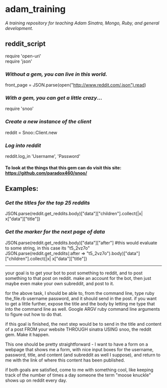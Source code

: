 adam_training
=============
_A training repository for teaching Adam Sinatra, Mongo, Ruby, and general development._
  
reddit_script
-------------

 require 'open-uri'  
 require 'json'  
### _Without a gem, you can live in this world._  
 front_page = JSON.parse(open("http://www.reddit.com/.json").read)

### _With a gem, you can get a little crazy_...  
 require 'snoo'

### _Create a new instance of the client_
 reddit = Snoo::Client.new

### _Log into reddit_
 reddit.log_in 'Username', 'Password'
  
  
#### To look at the things that this gem can do visit this site: https://github.com/paradox460/snoo/
  
  
## Examples:
 
### _Get the titles for the top 25 reddits_
 JSON.parse(reddit.get_reddits.body)["data"]["children"].collect{|x| x["data"]["title"]}
  
### _Get the marker for the next page of data_
 JSON.parse(reddit.get_reddits.body)["data"]["after"] #this would evaluate to some string, in this case  its "t5_2vz7o"
 JSON.parse(reddit.get_reddits(:after => "t5_2vz7o").body)["data"]["children"].collect{|x| x["data"]["title"]}
  
  
---  
  
 your goal is to get your bot to post something to reddit, and to post
something to that post on reddit. make an account for the bot,
then just maybe even make your own subreddit, and post to it.  
   
 for the above task, I should be able to, from the command line,
type ruby the_file.rb username password, and it should send in the post.
if you want to get a little further, expose the title and the body by
letting me type that into the command line as well. Google ARGV ruby
command line arguments to figure out how to do that.  
  
 if this goal is finished, the next step would be to send in the title
and content of a post FROM your website THROUGH sinatra USING snoo,
the reddit gem. Make it happen.  
  
 This one should be pretty straightforward - I want to have a form on a
webpage that shows me a form, with nice input boxes for the username,
password, title, and content (and subreddit as well I suppose), and
return to me with the link of where this content has been published.  
  
 if both goals are satisfied, come to me with something cool, like keeping
track of the number of times a day someone the term "moose knuckle" shows
up on reddit every day.
